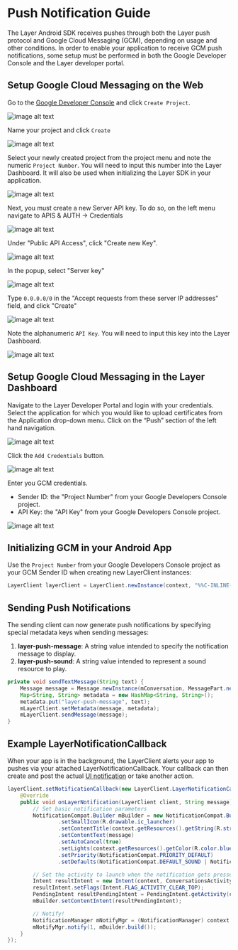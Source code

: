 # Push Notification Guide
The Layer Android SDK receives pushes through both the Layer push protocol and Google Cloud Messaging (GCM), depending on usage and other conditions. In order to enable your application to receive GCM push notifications, some setup must be performed in both the Google Developer Console and the Layer developer portal.

## Setup Google Cloud Messaging on the Web
Go to the [Google Developer Console](https://console.developers.google.com) and click `Create Project`.

![image alt text](android-push-0.jpg)

Name your project and click `Create`

![image alt text](android-push-1.jpg)

Select your newly created project from the project menu and note the numeric `Project Number`. You will need to input this number into the Layer Dashboard. It will also be used when initializing the Layer SDK in your application.

![image alt text](android-push-2.jpg)

Next, you must create a new Server API key. To do so, on the left menu navigate to APIS & AUTH -> Credentials

![image alt text](android-push-3.jpg)

Under "Public API Access", click "Create new Key".

![image alt text](android-push-4.jpg)

In the popup, select "Server key"

![image alt text](android-push-5.jpg)

Type `0.0.0.0/0` in the "Accept requests from these server IP addresses" field, and click "Create"

![image alt text](android-push-6.jpg)


Note the alphanumeric `API Key`. You will need to input this key into the Layer Dashboard.

![image alt text](android-push-7.jpg)

## Setup Google Cloud Messaging in the Layer Dashboard

Navigate to the Layer Developer Portal and login with your credentials. Select the application for which you would like to upload certificates from the Application drop-down menu. Click on the “Push” section of the left hand navigation.

![image alt text](android-push-8.jpg)

Click the `Add Credentials` button.

![image alt text](android-push-9.jpg)

Enter you GCM credentials.

  * Sender ID: the "Project Number" from your Google Developers Console project.
  * API Key: the "API Key" from your Google Developers Console project.

![image alt text](android-push-10.jpg)

## Initializing GCM in your Android App
Use the `Project Number` from your Google Developers Console project as your GCM Sender ID when creating new LayerClient instances:

``` java
LayerClient layerClient = LayerClient.newInstance(context, "%%C-INLINE-APPID%%", "GCM ID");
```

## Sending Push Notifications
The sending client can now generate push notifications by specifying special metadata keys when sending messages:

   1. **layer-push-message**: A string value intended to specify the notification message to display.
   2. **layer-push-sound**: A string value intended to represent a sound resource to play.

``` java
private void sendTextMessage(String text) {
    Message message = Message.newInstance(mConversation, MessagePart.newInstance("text/plain", text.getBytes()));
    Map<String, String> metadata = new HashMap<String, String>();
    metadata.put("layer-push-message", text);
    mLayerClient.setMetadata(message, metadata);
    mLayerClient.sendMessage(message);
}
```

## Example LayerNotificationCallback

When your app is in the background, the LayerClient alerts your app to pushes via your attached LayerNotificationCallback.  Your callback can then create and post the actual [UI notification](http://developer.android.com/guide/topics/ui/notifiers/notifications.html) or take another action.

``` java
layerClient.setNotificationCallback(new LayerClient.LayerNotificationCallback() {
    @Override
    public void onLayerNotification(LayerClient client, String message) {
        // Set basic notification parameters
        NotificationCompat.Builder mBuilder = new NotificationCompat.Builder(context)
                .setSmallIcon(R.drawable.ic_launcher)
                .setContentTitle(context.getResources().getString(R.string.app_name))
                .setContentText(message)
                .setAutoCancel(true)
                .setLights(context.getResources().getColor(R.color.blue), 100, 1900)
                .setPriority(NotificationCompat.PRIORITY_DEFAULT)
                .setDefaults(NotificationCompat.DEFAULT_SOUND | NotificationCompat.DEFAULT_VIBRATE);

        // Set the activity to launch when the notification gets pressed
        Intent resultIntent = new Intent(context, ConversationsActivity.class);
        resultIntent.setFlags(Intent.FLAG_ACTIVITY_CLEAR_TOP);
        PendingIntent resultPendingIntent = PendingIntent.getActivity(context, 0, resultIntent, PendingIntent.FLAG_CANCEL_CURRENT);
        mBuilder.setContentIntent(resultPendingIntent);

        // Notify!
        NotificationManager mNotifyMgr = (NotificationManager) context.getSystemService(Context.NOTIFICATION_SERVICE);
        mNotifyMgr.notify(1, mBuilder.build());
    }
});
```
